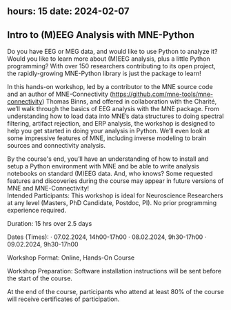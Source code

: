 hours: 15
date: 2024-02-07
---

##  Intro to (M)EEG Analysis with MNE-Python

Do you have EEG or MEG data, and would like to use Python to analyze it?  Would you like to learn more about (M)EEG analysis, plus a little Python programming?  With over 150 researchers contributing to its open project, the rapidly-growing MNE-Python library is just the package to learn!  

In this hands-on workshop, led by a contributor to the MNE source code and an author of MNE-Connectivity (https://github.com/mne-tools/mne-connectivity) Thomas Binns, and offered in collaboration with the Charité, we’ll walk through the basics of EEG analysis with the MNE package.  From understanding how to load data into MNE’s data structures to doing spectral filtering, artifact rejection, and ERP analysis, the workshop is designed to help you get started in doing your analysis in Python.  We’ll even look at some impressive features of MNE, including inverse modeling to brain sources and connectivity analysis.

By the course's end, you’ll have an understanding of how to install and setup a Python environment with MNE and be able to write analysis notebooks on standard (M)EEG data.  And, who knows? Some requested features and discoveries during the course may appear in future versions of MNE and MNE-Connectivity!  
Intended Participants: This workshop is ideal for Neuroscience Researchers at any level (Masters, PhD Candidate, Postdoc, PI). No prior programming experience required.

Duration: 15 hrs over 2.5 days

Dates (Times):
· 07.02.2024, 14h00-17h00
· 08.02.2024,  9h30-17h00
· 09.02.2024,  9h30-17h00

Workshop Format: Online, Hands-On Course

Workshop Preparation: Software installation instructions will be sent before the start of the course.

At the end of the course, participants who attend at least 80% of the course will receive certificates of participation.